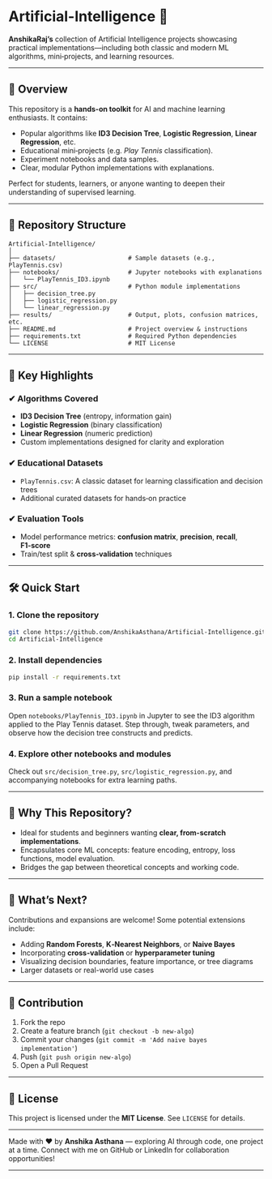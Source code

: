 # Artificial-Intelligence 🚀

**AnshikaRaj’s** collection of Artificial Intelligence projects showcasing practical implementations—including both classic and modern ML algorithms, mini‑projects, and learning resources.

---

## 🧠 Overview

This repository is a **hands-on toolkit** for AI and machine learning enthusiasts. It contains:

* Popular algorithms like **ID3 Decision Tree**, **Logistic Regression**, **Linear Regression**, etc.
* Educational mini‑projects (e.g. *Play Tennis* classification).
* Experiment notebooks and data samples.
* Clear, modular Python implementations with explanations.

Perfect for students, learners, or anyone wanting to deepen their understanding of supervised learning.

---

## 📁 Repository Structure

```
Artificial-Intelligence/
│
├── datasets/                    # Sample datasets (e.g., PlayTennis.csv)
├── notebooks/                   # Jupyter notebooks with explanations
│   └── PlayTennis_ID3.ipynb
├── src/                         # Python module implementations
│   ├── decision_tree.py
│   ├── logistic_regression.py
│   └── linear_regression.py
├── results/                     # Output, plots, confusion matrices, etc.
├── README.md                    # Project overview & instructions
├── requirements.txt             # Required Python dependencies
└── LICENSE                      # MIT License
```

---

## 📌 Key Highlights

### ✔ Algorithms Covered

* **ID3 Decision Tree** (entropy, information gain)
* **Logistic Regression** (binary classification)
* **Linear Regression** (numeric prediction)
* Custom implementations designed for clarity and exploration

### ✔ Educational Datasets

* `PlayTennis.csv`: A classic dataset for learning classification and decision trees
* Additional curated datasets for hands‑on practice

### ✔ Evaluation Tools

* Model performance metrics: **confusion matrix**, **precision**, **recall**, **F1‑score**
* Train/test split & **cross‑validation** techniques

---

## 🛠 Quick Start

### 1. Clone the repository

```bash
git clone https://github.com/AnshikaAsthana/Artificial-Intelligence.git
cd Artificial-Intelligence
```

### 2. Install dependencies

```bash
pip install -r requirements.txt
```

### 3. Run a sample notebook

Open `notebooks/PlayTennis_ID3.ipynb` in Jupyter to see the ID3 algorithm applied to the Play Tennis dataset.
Step through, tweak parameters, and observe how the decision tree constructs and predicts.

### 4. Explore other notebooks and modules

Check out `src/decision_tree.py`, `src/logistic_regression.py`, and accompanying notebooks for extra learning paths.

---

## 🎯 Why This Repository?

* Ideal for students and beginners wanting **clear, from-scratch implementations**.
* Encapsulates core ML concepts: feature encoding, entropy, loss functions, model evaluation.
* Bridges the gap between theoretical concepts and working code.

---

## 🔭 What’s Next?

Contributions and expansions are welcome! Some potential extensions include:

* Adding **Random Forests**, **K‑Nearest Neighbors**, or **Naive Bayes**
* Incorporating **cross-validation** or **hyperparameter tuning**
* Visualizing decision boundaries, feature importance, or tree diagrams
* Larger datasets or real-world use cases

---

## 🤝 Contribution

1. Fork the repo
2. Create a feature branch (`git checkout -b new-algo`)
3. Commit your changes (`git commit -m 'Add naive bayes implementation'`)
4. Push (`git push origin new-algo`)
5. Open a Pull Request

---

## 📄 License

This project is licensed under the **MIT License**. See `LICENSE` for details.

---

Made with ❤️ by **Anshika Asthana** — exploring AI through code, one project at a time.
Connect with me on GitHub or LinkedIn for collaboration opportunities!

---
